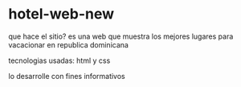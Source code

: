 # hotel-web-new
que hace el sitio?
es una web que muestra los mejores lugares para vacacionar en republica dominicana

tecnologias usadas:
html y css

lo desarrolle con fines informativos
